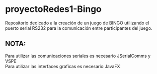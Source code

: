 # proyectoRedes1-Bingo
Repositorio dedicado a la creación de un juego de BINGO utilizando el puerto serial RS232 para la comunicación entre participantes del juego.

## NOTA:
Para utilizar las comunicaciones seriales es necesario JSerialComms y VSPE  
Para utilizar las interfaces graficas es necesario JavaFX
